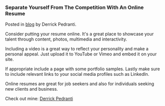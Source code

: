 ### Separate Yourself From The Competition With An Online Resume

Posted in [blog](/blog) by Derrick Pedranti.

Consider putting your resume online. It's a great place to showcase your talent through content, photos, multimedia and interactivity.

Including a video is a great way to reflect your personality and make a personal appeal. Just upload it to YouTube or Vimeo and embed it on your site.

If appropriate include a page with some portfolio samples. Lastly make sure to include relevant links to your social media profiles such as LinkedIn.

Online resumes are great for job seekers and also for individuals seeking new clients and business.

Check out mine: [Derrick Pedranti](http://www.derrickpedranti.org/)
